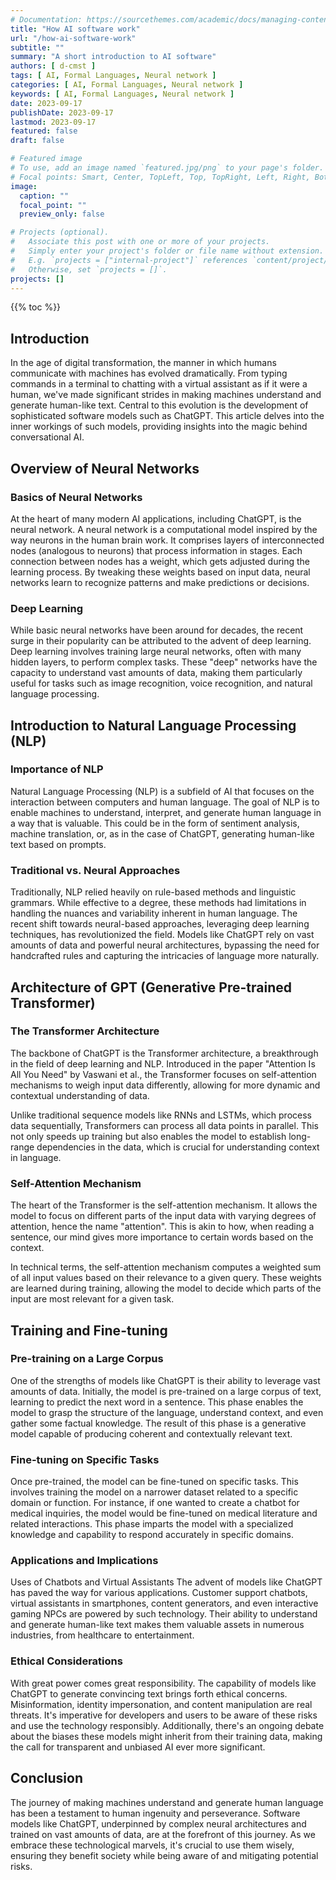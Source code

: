 ```yaml
---
# Documentation: https://sourcethemes.com/academic/docs/managing-content/
title: "How AI software work"
url: "/how-ai-software-work"
subtitle: ""
summary: "A short introduction to AI software"
authors: [ d-cmst ]
tags: [ AI, Formal Languages, Neural network ]
categories: [ AI, Formal Languages, Neural network ]
keywords: [ AI, Formal Languages, Neural network ]
date: 2023-09-17
publishDate: 2023-09-17
lastmod: 2023-09-17
featured: false
draft: false

# Featured image
# To use, add an image named `featured.jpg/png` to your page's folder.
# Focal points: Smart, Center, TopLeft, Top, TopRight, Left, Right, BottomLeft, Bottom, BottomRight.
image:
  caption: ""
  focal_point: ""
  preview_only: false

# Projects (optional).
#   Associate this post with one or more of your projects.
#   Simply enter your project's folder or file name without extension.
#   E.g. `projects = ["internal-project"]` references `content/project/deep-learning/index.md`.
#   Otherwise, set `projects = []`.
projects: []
---
```


{{% toc %}}

## Introduction
In the age of digital transformation, the manner in which humans communicate with machines has evolved dramatically. From typing commands in a terminal to chatting with a virtual assistant as if it were a human, we've made significant strides in making machines understand and generate human-like text. Central to this evolution is the development of sophisticated software models such as ChatGPT. This article delves into the inner workings of such models, providing insights into the magic behind conversational AI.

## Overview of Neural Networks
### Basics of Neural Networks
At the heart of many modern AI applications, including ChatGPT, is the neural network. A neural network is a computational model inspired by the way neurons in the human brain work. It comprises layers of interconnected nodes (analogous to neurons) that process information in stages. Each connection between nodes has a weight, which gets adjusted during the learning process. By tweaking these weights based on input data, neural networks learn to recognize patterns and make predictions or decisions.

### Deep Learning
While basic neural networks have been around for decades, the recent surge in their popularity can be attributed to the advent of deep learning. Deep learning involves training large neural networks, often with many hidden layers, to perform complex tasks. These "deep" networks have the capacity to understand vast amounts of data, making them particularly useful for tasks such as image recognition, voice recognition, and natural language processing.

## Introduction to Natural Language Processing (NLP)
### Importance of NLP
Natural Language Processing (NLP) is a subfield of AI that focuses on the interaction between computers and human language. The goal of NLP is to enable machines to understand, interpret, and generate human language in a way that is valuable. This could be in the form of sentiment analysis, machine translation, or, as in the case of ChatGPT, generating human-like text based on prompts.

### Traditional vs. Neural Approaches
Traditionally, NLP relied heavily on rule-based methods and linguistic grammars. While effective to a degree, these methods had limitations in handling the nuances and variability inherent in human language. The recent shift towards neural-based approaches, leveraging deep learning techniques, has revolutionized the field. Models like ChatGPT rely on vast amounts of data and powerful neural architectures, bypassing the need for handcrafted rules and capturing the intricacies of language more naturally.

## Architecture of GPT (Generative Pre-trained Transformer)
### The Transformer Architecture
The backbone of ChatGPT is the Transformer architecture, a breakthrough in the field of deep learning and NLP. Introduced in the paper "Attention Is All You Need" by Vaswani et al., the Transformer focuses on self-attention mechanisms to weigh input data differently, allowing for more dynamic and contextual understanding of data.

Unlike traditional sequence models like RNNs and LSTMs, which process data sequentially, Transformers can process all data points in parallel. This not only speeds up training but also enables the model to establish long-range dependencies in the data, which is crucial for understanding context in language.

### Self-Attention Mechanism
The heart of the Transformer is the self-attention mechanism. It allows the model to focus on different parts of the input data with varying degrees of attention, hence the name "attention". This is akin to how, when reading a sentence, our mind gives more importance to certain words based on the context.

In technical terms, the self-attention mechanism computes a weighted sum of all input values based on their relevance to a given query. These weights are learned during training, allowing the model to decide which parts of the input are most relevant for a given task.

## Training and Fine-tuning
### Pre-training on a Large Corpus
One of the strengths of models like ChatGPT is their ability to leverage vast amounts of data. Initially, the model is pre-trained on a large corpus of text, learning to predict the next word in a sentence. This phase enables the model to grasp the structure of the language, understand context, and even gather some factual knowledge. The result of this phase is a generative model capable of producing coherent and contextually relevant text.

### Fine-tuning on Specific Tasks
Once pre-trained, the model can be fine-tuned on specific tasks. This involves training the model on a narrower dataset related to a specific domain or function. For instance, if one wanted to create a chatbot for medical inquiries, the model would be fine-tuned on medical literature and related interactions. This phase imparts the model with a specialized knowledge and capability to respond accurately in specific domains.

### Applications and Implications
Uses of Chatbots and Virtual Assistants
The advent of models like ChatGPT has paved the way for various applications. Customer support chatbots, virtual assistants in smartphones, content generators, and even interactive gaming NPCs are powered by such technology. Their ability to understand and generate human-like text makes them valuable assets in numerous industries, from healthcare to entertainment.

### Ethical Considerations
With great power comes great responsibility. The capability of models like ChatGPT to generate convincing text brings forth ethical concerns. Misinformation, identity impersonation, and content manipulation are real threats. It's imperative for developers and users to be aware of these risks and use the technology responsibly. Additionally, there's an ongoing debate about the biases these models might inherit from their training data, making the call for transparent and unbiased AI ever more significant.

## Conclusion
The journey of making machines understand and generate human language has been a testament to human ingenuity and perseverance. Software models like ChatGPT, underpinned by complex neural architectures and trained on vast amounts of data, are at the forefront of this journey. As we embrace these technological marvels, it's crucial to use them wisely, ensuring they benefit society while being aware of and mitigating potential risks.
 
